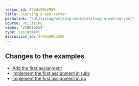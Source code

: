 ```yaml
---
lesson_id: 279da99b2959
title: Starting a web server
permalink: "/utilizing/writing-code/starting-a-web-server/"
course: utilizing
vimeo: '259610259'
type: assignment
discussion_id: 279da99b2959
---
```


## Changes to the examples
* [Add the first assignment](https://github.com/learndocker/docker_examples/commit/b2eda82)
* [Implement the first assignment in ruby](https://github.com/learndocker/docker_examples/commit/c6d01ba)
* [Implement the first assignment in go](https://github.com/learndocker/docker_examples/commit/3d13c9e)
